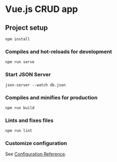 # Vue.js CRUD app

## Project setup
```
npm install
```

### Compiles and hot-reloads for development
```
npm run serve
```

### Start JSON Server
```
json-server --watch db.json
```

### Compiles and minifies for production
```
npm run build
```

### Lints and fixes files
```
npm run lint
```

### Customize configuration
See [Configuration Reference](https://cli.vuejs.org/config/).
